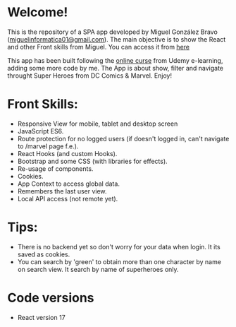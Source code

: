# Welcome!
This is the repository of a SPA app developed by Miguel González Bravo (miguelinformatica01@gmail.com). The main objective is to show the React and other Front skills from Miguel. You can access it from [here](https://miwell99.github.io/react-heores-app/)

This app has been built following the [online curse](https://www.udemy.com/course/react-cero-experto/) from Udemy e-learning, adding some more code by me. The App is about show, filter and navigate throught Super Heroes from DC Comics & Marvel. Enjoy!

# Front Skills:
- Responsive View for mobile, tablet and desktop screen
- JavaScript ES6.
- Route protection for no logged users (if doesn't logged in, can't navigate to /marvel page f.e.).
- React Hooks (and custom Hooks).
- Bootstrap and some CSS (with libraries for effects).
- Re-usage of components.
- Cookies.
- App Context to access global data.
- Remembers the last user view.
- Local API access (not remote yet).

# Tips:
- There is no backend yet so don't worry for your data when login. It its saved as cookies.
- You can search by 'green' to obtain more than one character by name on search view. It search by name of superheroes only.

# Code versions
- React version 17
